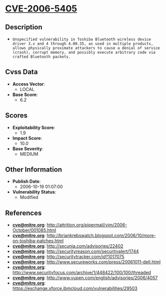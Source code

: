 
# [CVE-2006-5405](https://cve.mitre.org/cgi-bin/cvename.cgi?name=CVE-2006-5405)

## Description

- `Unspecified vulnerability in Toshiba Bluetooth wireless device driver 3.x and 4 through 4.00.35, as used in multiple products, allows physically proximate attackers to cause a denial of service (crash), corrupt memory, and possibly execute arbitrary code via crafted Bluetooth packets.`

## Cvss Data

- **Access Vector**:
  - LOCAL
- **Base Score**:
  - 6.2

## Scores

- **Exploitability Score**:
  - 1.9
- **Impact Score**:
  - 10.0
- **Base Severity**:
  - MEDIUM

## Other Information

- **Publish Date**:
  - 2006-10-19 01:07:00
- **Vulnerability Status**:
  - Modified

## References

- **cve@mitre.org**: http://attrition.org/pipermail/vim/2006-October/001085.html
- **cve@mitre.org**: http://briankrebswatch.blogspot.com/2006/10/more-on-toshiba-patches.html
- **cve@mitre.org**: http://secunia.com/advisories/22402
- **cve@mitre.org**: http://securityreason.com/securityalert/1744
- **cve@mitre.org**: http://securitytracker.com/id?1017075
- **cve@mitre.org**: http://www.secureworks.com/press/20061011-dell.html
- **cve@mitre.org**: http://www.securityfocus.com/archive/1/448422/100/100/threaded
- **cve@mitre.org**: http://www.vupen.com/english/advisories/2006/4057
- **cve@mitre.org**: https://exchange.xforce.ibmcloud.com/vulnerabilities/29503
